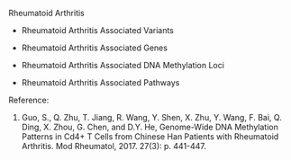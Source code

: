Rheumatoid Arthritis


* Rheumatoid Arthritis Associated Variants


* Rheumatoid Arthritis Associated Genes


* Rheumatoid Arthritis Associated DNA Methylation Loci


* Rheumatoid Arthritis Associated Pathways




Reference: 
1. Guo, S., Q. Zhu, T. Jiang, R. Wang, Y. Shen, X. Zhu, Y. Wang, F. Bai, Q. Ding, X. Zhou, G. Chen, and D.Y. He, Genome-Wide DNA Methylation Patterns in Cd4+ T Cells from Chinese Han Patients with Rheumatoid Arthritis. Mod Rheumatol, 2017. 27(3): p. 441-447.



